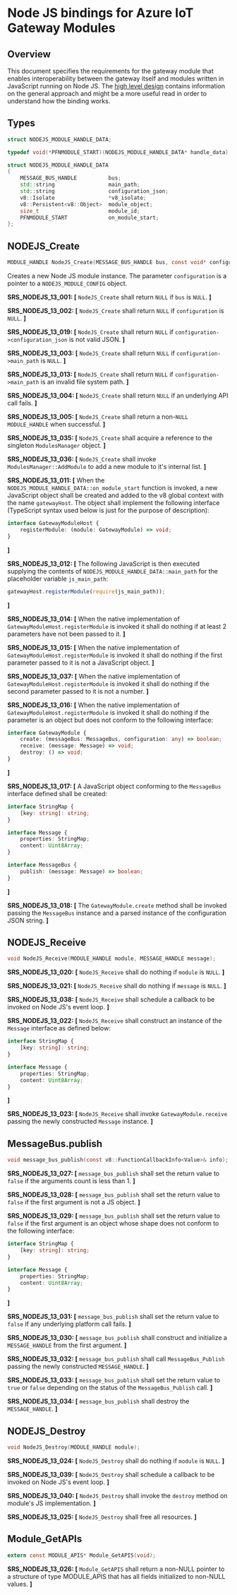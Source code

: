Node JS bindings for Azure IoT Gateway Modules
==============================================

Overview
--------

This document specifies the requirements for the gateway module that enables
interoperability between the gateway itself and modules written in JavaScript
running on Node JS. The [high level design](./node_bindings_hld.md) contains
information on the general approach and might be a more useful read in order to
understand how the binding works.

Types
-----
```c++
struct NODEJS_MODULE_HANDLE_DATA;

typedef void(*PFNMODULE_START)(NODEJS_MODULE_HANDLE_DATA* handle_data);

struct NODEJS_MODULE_HANDLE_DATA
{
    MESSAGE_BUS_HANDLE          bus;
    std::string                 main_path;
    std::string                 configuration_json;
    v8::Isolate                 *v8_isolate;
    v8::Persistent<v8::Object>  module_object;
    size_t                      module_id;
    PFNMODULE_START             on_module_start;
};
```

NODEJS_Create
-------------
```c
MODULE_HANDLE NodeJS_Create(MESSAGE_BUS_HANDLE bus, const void* configuration);
```

Creates a new Node JS module instance. The parameter `configuration` is a
pointer to a `NODEJS_MODULE_CONFIG` object.

**SRS_NODEJS_13_001: [** `NodeJS_Create` shall return `NULL` if `bus` is `NULL`. **]**

**SRS_NODEJS_13_002: [** `NodeJS_Create` shall return `NULL` if `configuration` is `NULL`. **]**

**SRS_NODEJS_13_019: [** `NodeJS_Create` shall return `NULL` if `configuration->configuration_json` is not valid JSON. **]**

**SRS_NODEJS_13_003: [** `NodeJS_Create` shall return `NULL` if `configuration->main_path` is `NULL`. **]**

**SRS_NODEJS_13_013: [** `NodeJS_Create` shall return `NULL` if `configuration->main_path` is an invalid file system path. **]**

**SRS_NODEJS_13_004: [** `NodeJS_Create` shall return `NULL` if an underlying API call fails. **]**

**SRS_NODEJS_13_005: [** `NodeJS_Create` shall return a non-`NULL` `MODULE_HANDLE` when successful. **]**

**SRS_NODEJS_13_035: [** `NodeJS_Create` shall acquire a reference to the singleton `ModulesManager` object. **]**

**SRS_NODEJS_13_036: [** `NodeJS_Create` shall invoke `ModulesManager::AddModule` to add a new module to it's internal list. **]**

**SRS_NODEJS_13_011: [** When the `NODEJS_MODULE_HANDLE_DATA::on_module_start` function is invoked, a new JavaScript object shall be created and added to the v8 global context with the name `gatewayHost`. The object shall implement the following interface (TypeScript syntax used below is just for the purpose of description):
```ts
interface GatewayModuleHost {
    registerModule: (module: GatewayModule) => void;
}
```
**]**

**SRS_NODEJS_13_012: [** The following JavaScript is then executed supplying the contents of `NODEJS_MODULE_HANDLE_DATA::main_path` for the placeholder variable `js_main_path`:

```js
gatewayHost.registerModule(require(js_main_path));
```
**]**

**SRS_NODEJS_13_014: [** When the native implementation of `GatewayModuleHost.registerModule` is invoked it shall do nothing if at least 2 parameters have not been passed to it. **]**

**SRS_NODEJS_13_015: [** When the native implementation of `GatewayModuleHost.registerModule` is invoked it shall do nothing if the first parameter passed to it is not a JavaScript object. **]**

**SRS_NODEJS_13_037: [** When the native implementation of `GatewayModuleHost.registerModule` is invoked it shall do nothing if the second parameter passed to it is not a number. **]**

**SRS_NODEJS_13_016: [** When the native implementation of `GatewayModuleHost.registerModule` is invoked it shall do nothing if the parameter is an object but does not conform to the following interface:
```ts
interface GatewayModule {
    create: (messageBus: MessageBus, configuration: any) => boolean;
    receive: (message: Message) => void;
    destroy: () => void;
}
```
**]**

**SRS_NODEJS_13_017: [** A JavaScript object conforming to the `MessageBus` interface defined shall be created:
```ts
interface StringMap {
    [key: string]: string;
}

interface Message {
    properties: StringMap;
    content: Uint8Array;
}

interface MessageBus {
    publish: (message: Message) => boolean;
}
```
 **]**
 
 **SRS_NODEJS_13_018: [** The `GatewayModule.create` method shall be invoked passing the `MessageBus` instance and a parsed instance of the configuration JSON string. **]**

NODEJS_Receive
---------------
```c
void NodeJS_Receive(MODULE_HANDLE module, MESSAGE_HANDLE message);
```

**SRS_NODEJS_13_020: [** `NodeJS_Receive` shall do nothing if `module` is `NULL`. **]**

**SRS_NODEJS_13_021: [** `NodeJS_Receive` shall do nothing if `message` is `NULL`. **]**

**SRS_NODEJS_13_038: [** `NodeJS_Receive` shall schedule a callback to be invoked on Node JS's event loop. **]**

**SRS_NODEJS_13_022: [** `NodeJS_Receive` shall construct an instance of the `Message` interface as defined below:
```ts
interface StringMap {
    [key: string]: string;
}

interface Message {
    properties: StringMap;
    content: Uint8Array;
}
```
**]**

**SRS_NODEJS_13_023: [** `NodeJS_Receive` shall invoke `GatewayModule.receive` passing the newly constructed `Message` instance. **]**

MessageBus.publish
------------------
```c
void message_bus_publish(const v8::FunctionCallbackInfo<Value>& info);
```

**SRS_NODEJS_13_027: [** `message_bus_publish` shall set the return value to `false` if the arguments count is less than 1. **]**

**SRS_NODEJS_13_028: [** `message_bus_publish` shall set the return value to `false` if the first argument is not a JS object. **]**

**SRS_NODEJS_13_029: [** `message_bus_publish` shall set the return value to `false` if the first argument is an object whose shape does not conform to the following interface:
```ts
interface StringMap {
    [key: string]: string;
}

interface Message {
    properties: StringMap;
    content: Uint8Array;
}
```
**]**

**SRS_NODEJS_13_031: [** `message_bus_publish` shall set the return value to `false` if any underlying platform call fails. **]**

**SRS_NODEJS_13_030: [** `message_bus_publish` shall construct and initialize a `MESSAGE_HANDLE` from the first argument. **]**

**SRS_NODEJS_13_032: [** `message_bus_publish` shall call `MessageBus_Publish` passing the newly constructed `MESSAGE_HANDLE`. **]**

**SRS_NODEJS_13_033: [** `message_bus_publish` shall set the return value to `true` or `false` depending on the status of the `MessageBus_Publish` call. **]**

**SRS_NODEJS_13_034: [** `message_bus_publish` shall destroy the `MESSAGE_HANDLE`. **]**

NODEJS_Destroy
--------------
```c
void NodeJS_Destroy(MODULE_HANDLE module);
```

**SRS_NODEJS_13_024: [** `NodeJS_Destroy` shall do nothing if `module` is `NULL`. **]**

**SRS_NODEJS_13_039: [** `NodeJS_Destroy` shall schedule a callback to be invoked on Node JS's event loop. **]**

**SRS_NODEJS_13_040: [** `NodeJS_Destroy` shall invoke the `destroy` method on module's JS implementation. **]**

**SRS_NODEJS_13_025: [** `NodeJS_Destroy` shall free all resources. **]**

Module_GetAPIs
--------------
```c
extern const MODULE_APIS* Module_GetAPIS(void);
```

**SRS_NODEJS_13_026: [** `Module_GetAPIS` shall return a non-NULL pointer to a structure of type MODULE_APIS that has all fields initialized to non-NULL values. **]**